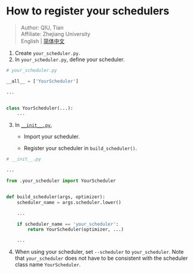 # How to register your schedulers

> Author: QIU, Tian  
> Affiliate: Zhejiang University  
> English | [简体中文](README_zh-CN.md)

1. Create `your_scheduler.py`.
2. In `your_scheduler.py`, define your scheduler.

```python
# your_scheduler.py

__all__ = ['YourScheduler']

...


class YourScheduler(...):
    ...
```

3. In [`__init__.py`](__init__.py),

    - Import your scheduler.

    - Register your scheduler in `build_scheduler()`.

```python
# __init__.py

...

from .your_scheduler import YourScheduler


def build_scheduler(args, optimizer):
    scheduler_name = args.scheduler.lower()

    ...

    if scheduler_name == 'your_scheduler':
        return YourScheduler(optimizer, ...)

    ...
```

4. When using your scheduler, set `--scheduler` to `your_scheduler`. Note that `your_scheduler` does not have to be
   consistent with the scheduler class name `YourScheduler`.